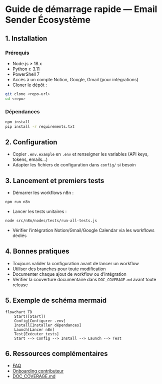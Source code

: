 # Guide de démarrage rapide — Email Sender Écosystème

## 1. Installation

### Prérequis

- Node.js ≥ 18.x
- Python ≥ 3.11
- PowerShell 7
- Accès à un compte Notion, Google, Gmail (pour intégrations)
- Cloner le dépôt :

```sh
git clone <repo-url>
cd <repo>
```

### Dépendances

```sh
npm install
pip install -r requirements.txt
```

## 2. Configuration

- Copier `.env.example` en `.env` et renseigner les variables (API keys, tokens, emails…)
- Adapter les fichiers de configuration dans `config/` si besoin

## 3. Lancement et premiers tests

- Démarrer les workflows n8n :

```sh
npm run n8n
```

- Lancer les tests unitaires :

```sh
node src/n8n/nodes/tests/run-all-tests.js
```

- Vérifier l’intégration Notion/Gmail/Google Calendar via les workflows dédiés

## 4. Bonnes pratiques

- Toujours valider la configuration avant de lancer un workflow
- Utiliser des branches pour toute modification
- Documenter chaque ajout de workflow ou d’intégration
- Vérifier la couverture documentaire dans `DOC_COVERAGE.md` avant toute release

## 5. Exemple de schéma mermaid

```mermaid
flowchart TD
    Start([Start])
    Config[Configurer .env]
    Install[Installer dépendances]
    Launch[Lancer n8n]
    Test[Exécuter tests]
    Start --> Config --> Install --> Launch --> Test
```

## 6. Ressources complémentaires

- [FAQ](../FAQ.md)
- [Onboarding contributeur](../onboarding/README.md)
- [DOC_COVERAGE.md](../DOC_COVERAGE.md)
